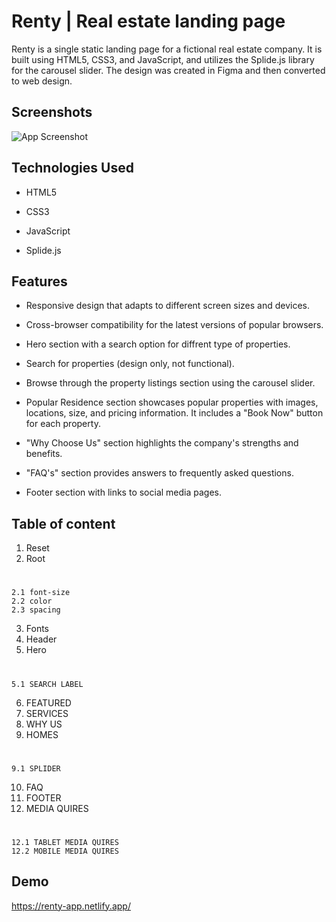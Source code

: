 
# Renty | Real estate landing page

Renty is a single static landing page for a fictional real estate company. It is built using HTML5, CSS3, and JavaScript, and utilizes the Splide.js library for the carousel slider. The design was created in Figma and then converted to web design.


## Screenshots

![App Screenshot](https://imgur.com/a/dZFyXxJ)


## Technologies Used

- HTML5

- CSS3

- JavaScript

- Splide.js
## Features

- Responsive design that adapts to different screen sizes and devices.

- Cross-browser compatibility for the latest versions of popular browsers.

- Hero section with a search option for diffrent type of properties.

- Search for properties (design only, not functional).

- Browse through the property listings section using the carousel slider.

- Popular Residence section showcases popular properties with images, locations, size, and pricing information. It includes a "Book Now" button for each property.

- "Why Choose Us" section highlights the company's strengths and benefits.

- "FAQ's" section provides answers to frequently asked questions.

- Footer section with links to social media pages.

## Table of content


1. Reset 
2. Root  
#
    2.1 font-size
    2.2 color
    2.3 spacing
3. Fonts 
4. Header 
5. Hero 
#
    5.1 SEARCH LABEL
6.  FEATURED 
7.  SERVICES 
8.  WHY US   
9.  HOMES  
#
    9.1 SPLIDER
10. FAQ 
11.  FOOTER 
12.  MEDIA QUIRES 
#
    12.1 TABLET MEDIA QUIRES   
    12.2 MOBILE MEDIA QUIRES 

## Demo

https://renty-app.netlify.app/

